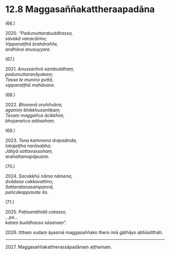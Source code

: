 

# 12.8 Maggasaññakattheraapadāna



(66.)

2020\. _“Padumuttarabuddhassa,_  
_sāvakā vanacārino;_  
_Vippanaṭṭhā brahāraññe,_  
_andhāva anusuyyare._  


(67.)

2021\. _Anussaritvā sambuddhaṃ,_  
_padumuttaranāyakaṃ;_  
_Tassa te munino puttā,_  
_vippanaṭṭhā mahāvane._  


(68.)

2022\. _Bhavanā oruhitvāna,_  
_agamiṃ bhikkhusantikaṃ;_  
_Tesaṃ maggañca ācikkhiṃ,_  
_bhojanañca adāsahaṃ._  


(69.)

2023\. _Tena kammena dvipadinda,_  
_lokajeṭṭha narāsabha;_  
_Jātiyā sattavassohaṃ,_  
_arahattamapāpuṇiṃ._  


(70.)

2024\. _Sacakkhū nāma nāmena,_  
_dvādasa cakkavattino;_  
_Sattaratanasampannā,_  
_pañcakappasate ito._  


(71.)

2025\. _Paṭisambhidā catasso,_  
_…pe…_  
_kataṃ buddhassa sāsanaṃ”._  


2026\. Itthaṃ sudaṃ āyasmā maggasaññako thero imā gāthāyo abhāsitthāti.

---

2027\. Maggasaññakattherassāpadānaṃ aṭṭhamaṃ.





